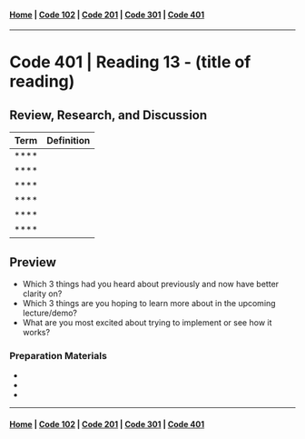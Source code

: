 #### [Home](../README.md) | [Code 102](../102main.md) | [Code 201](../201main.md) | [Code 301](../301main.md) | [Code 401](../401main.md)

---

# Code 401 | Reading 13 - (title of reading)

## Review, Research, and Discussion

| Term     | Definition |
| -------- | ---------- |
| \*\*\*\* |            |
| \*\*\*\* |            |
| \*\*\*\* |            |
| \*\*\*\* |            |
| \*\*\*\* |            |
| \*\*\*\* |            |

## Preview

-   Which 3 things had you heard about previously and now have better clarity on?
-   Which 3 things are you hoping to learn more about in the upcoming lecture/demo?
-   What are you most excited about trying to implement or see how it works?

### Preparation Materials

-   []()
-   []()
-   []()

---

#### [Home](../README.md) | [Code 102](../102main.md) | [Code 201](../201main.md) | [Code 301](../301main.md) | [Code 401](../401main.md)
